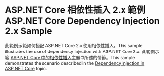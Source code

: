 # <a name="aspnet-core-dependency-injection-2x-sample"></a><span data-ttu-id="81e5f-101">ASP.NET Core 相依性插入 2.x 範例</span><span class="sxs-lookup"><span data-stu-id="81e5f-101">ASP.NET Core Dependency Injection 2.x Sample</span></span>

<span data-ttu-id="81e5f-102">此範例示範如何搭配 ASP.NET Core 2.x 使用相依性插入。</span><span class="sxs-lookup"><span data-stu-id="81e5f-102">This sample illustrates the use of dependency injection with ASP.NET Core 2.x.</span></span> <span data-ttu-id="81e5f-103">此範例示範 [ASP.NET Core 中的相依性插入](https://docs.microsoft.com/aspnet/core/fundamentals/dependency-injection)主題中所述的情節。</span><span class="sxs-lookup"><span data-stu-id="81e5f-103">This sample demonstrates the scenario described in the [Dependency injection in ASP.NET Core](https://docs.microsoft.com/aspnet/core/fundamentals/dependency-injection) topic.</span></span>
